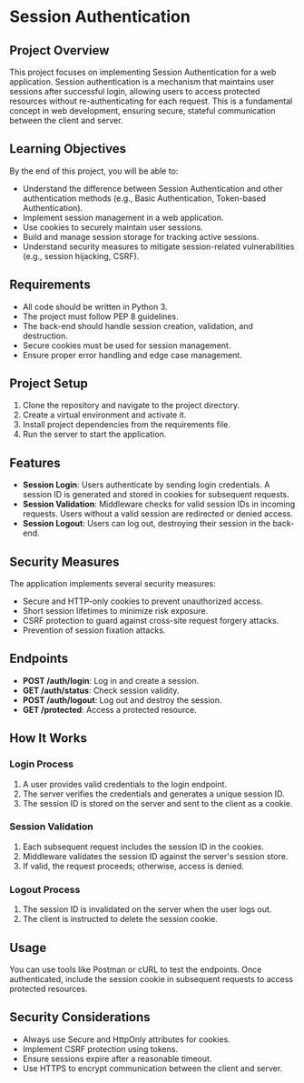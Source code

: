 # Session Authentication

## Project Overview
This project focuses on implementing Session Authentication for a web application. Session authentication is a mechanism that maintains user sessions after successful login, allowing users to access protected resources without re-authenticating for each request. This is a fundamental concept in web development, ensuring secure, stateful communication between the client and server.

## Learning Objectives
By the end of this project, you will be able to:
- Understand the difference between Session Authentication and other authentication methods (e.g., Basic Authentication, Token-based Authentication).
- Implement session management in a web application.
- Use cookies to securely maintain user sessions.
- Build and manage session storage for tracking active sessions.
- Understand security measures to mitigate session-related vulnerabilities (e.g., session hijacking, CSRF).

## Requirements
- All code should be written in Python 3.
- The project must follow PEP 8 guidelines.
- The back-end should handle session creation, validation, and destruction.
- Secure cookies must be used for session management.
- Ensure proper error handling and edge case management.

## Project Setup
1. Clone the repository and navigate to the project directory.
2. Create a virtual environment and activate it.
3. Install project dependencies from the requirements file.
4. Run the server to start the application.

## Features
- **Session Login**: Users authenticate by sending login credentials. A session ID is generated and stored in cookies for subsequent requests.
- **Session Validation**: Middleware checks for valid session IDs in incoming requests. Users without a valid session are redirected or denied access.
- **Session Logout**: Users can log out, destroying their session in the back-end.

## Security Measures
The application implements several security measures:
- Secure and HTTP-only cookies to prevent unauthorized access.
- Short session lifetimes to minimize risk exposure.
- CSRF protection to guard against cross-site request forgery attacks.
- Prevention of session fixation attacks.

## Endpoints
- **POST /auth/login**: Log in and create a session.
- **GET /auth/status**: Check session validity.
- **POST /auth/logout**: Log out and destroy the session.
- **GET /protected**: Access a protected resource.

## How It Works
### Login Process
1. A user provides valid credentials to the login endpoint.
2. The server verifies the credentials and generates a unique session ID.
3. The session ID is stored on the server and sent to the client as a cookie.

### Session Validation
1. Each subsequent request includes the session ID in the cookies.
2. Middleware validates the session ID against the server's session store.
3. If valid, the request proceeds; otherwise, access is denied.

### Logout Process
1. The session ID is invalidated on the server when the user logs out.
2. The client is instructed to delete the session cookie.

## Usage
You can use tools like Postman or cURL to test the endpoints. Once authenticated, include the session cookie in subsequent requests to access protected resources.

## Security Considerations
- Always use Secure and HttpOnly attributes for cookies.
- Implement CSRF protection using tokens.
- Ensure sessions expire after a reasonable timeout.
- Use HTTPS to encrypt communication between the client and server.

